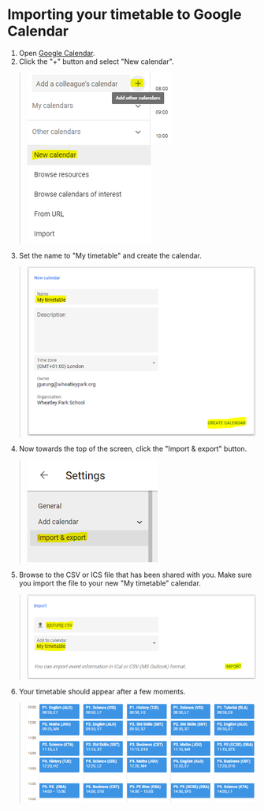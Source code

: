 # Importing your timetable to Google Calendar

1. Open [Google Calendar](https://calendar.google.com/calendar/r).
2. Click the "+" button and select "New calendar".

> ![Add other calendars](resources/add-other-calendars.png) ![New calendar link](resources/new-calendar-link.png)

3. Set the name to "My timetable" and create the calendar.
> ![New calendar](resources/new-calendar-dialog.png)

4. Now towards the top of the screen, click the "Import & export" button.

> ![Import calendar link](resources/import-calendar-link.png)

5. Browse to the CSV or ICS file that has been shared with you. Make sure you import the file to your new "My timetable" calendar.

> ![Import calendar link](resources/import-calendar-dialog.png)

6. Your timetable should appear after a few moments.

> ![Student timetable](resources/example.png)
